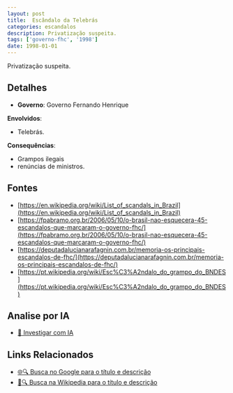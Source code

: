 ```yaml
---
layout: post
title:  Escândalo da Telebrás
categories: escandalos
description: Privatização suspeita.
tags: ['governo-fhc', '1998']
date: 1998-01-01
---
```


Privatização suspeita.

## Detalhes
- **Governo**: Governo Fernando Henrique

**Envolvidos**:
- Telebrás.


**Consequências**:
- Grampos ilegais
- renúncias de ministros.


## Fontes
- [https://en.wikipedia.org/wiki/List_of_scandals_in_Brazil](https://en.wikipedia.org/wiki/List_of_scandals_in_Brazil)
- [https://fpabramo.org.br/2006/05/10/o-brasil-nao-esquecera-45-escandalos-que-marcaram-o-governo-fhc/](https://fpabramo.org.br/2006/05/10/o-brasil-nao-esquecera-45-escandalos-que-marcaram-o-governo-fhc/)
- [https://deputadalucianarafagnin.com.br/memoria-os-principais-escandalos-de-fhc/](https://deputadalucianarafagnin.com.br/memoria-os-principais-escandalos-de-fhc/)
- [https://pt.wikipedia.org/wiki/Esc%C3%A2ndalo_do_grampo_do_BNDES](https://pt.wikipedia.org/wiki/Esc%C3%A2ndalo_do_grampo_do_BNDES)


## Analise por IA
- [🤖 Investigar com IA](https://www.perplexity.ai/search?q=Esc%C3%A2ndalo%20da%20Telebr%C3%A1s%20Privatiza%C3%A7%C3%A3o%20suspeita.%20Governo%20Fernando%20Henrique)

## Links Relacionados
- [🌐🔍 Busca no Google para o título e descrição](https://www.google.com/search?q=Esc%C3%A2ndalo%20da%20Telebr%C3%A1s%20Privatiza%C3%A7%C3%A3o%20suspeita.%20Governo%20Fernando%20Henrique)
- [📖🔍 Busca na Wikipedia para o título e descrição](https://pt.wikipedia.org/w/index.php?search=Esc%C3%A2ndalo%20da%20Telebr%C3%A1s%20Privatiza%C3%A7%C3%A3o%20suspeita.%20Governo%20Fernando%20Henrique)

